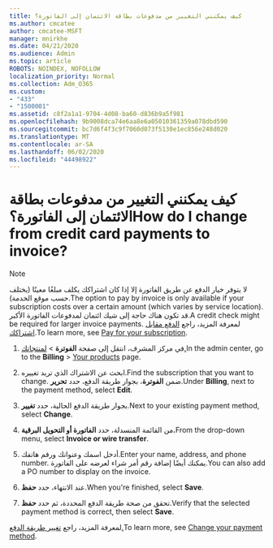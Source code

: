 ```yaml
---
title: كيف يمكنني التغيير من مدفوعات بطاقة الائتمان إلى الفاتورة؟
ms.author: cmcatee
author: cmcatee-MSFT
manager: mnirkhe
ms.date: 04/21/2020
ms.audience: Admin
ms.topic: article
ROBOTS: NOINDEX, NOFOLLOW
localization_priority: Normal
ms.collection: Adm_O365
ms.custom:
- "433"
- "1500001"
ms.assetid: c8f2a1a1-9704-4d08-ba60-d836b9a5f981
ms.openlocfilehash: 9b9008dca74e6aa8e6a05010361359a078dbd590
ms.sourcegitcommit: bc7d6f4f3c9f7060d073f5130e1ec856e248d020
ms.translationtype: MT
ms.contentlocale: ar-SA
ms.lasthandoff: 06/02/2020
ms.locfileid: "44498922"
---
```

# <a name="how-do-i-change-from-credit-card-payments-to-invoice"></a><span data-ttu-id="0afbb-102">كيف يمكنني التغيير من مدفوعات بطاقة الائتمان إلى الفاتورة؟</span><span class="sxs-lookup"><span data-stu-id="0afbb-102">How do I change from credit card payments to invoice?</span></span>

> [!NOTE]
> <span data-ttu-id="0afbb-103">لا يتوفر خيار الدفع عن طريق الفاتورة إلا إذا كان اشتراكك يكلف مبلغًا معينًا (يختلف حسب موقع الخدمة).</span><span class="sxs-lookup"><span data-stu-id="0afbb-103">The option to pay by invoice is only available if your subscription costs over a certain amount (which varies by service location).</span></span> <span data-ttu-id="0afbb-104">قد تكون هناك حاجة إلى شيك ائتمان لمدفوعات الفاتورة الأكبر.</span><span class="sxs-lookup"><span data-stu-id="0afbb-104">A credit check might be required for larger invoice payments.</span></span> <span data-ttu-id="0afbb-105">لمعرفة المزيد، راجع [الدفع مقابل اشتراكك](https://docs.microsoft.com/microsoft-365/commerce/billing-and-payments/pay-for-your-subscription).</span><span class="sxs-lookup"><span data-stu-id="0afbb-105">To learn more, see [Pay for your subscription](https://docs.microsoft.com/microsoft-365/commerce/billing-and-payments/pay-for-your-subscription).</span></span>

1. <span data-ttu-id="0afbb-106">في مركز المشرف، انتقل إلى صفحة **الفوترة**  >  [لمنتجاتك.](https://go.microsoft.com/fwlink/p/?linkid=842054)</span><span class="sxs-lookup"><span data-stu-id="0afbb-106">In the admin center, go to the **Billing** > [Your products](https://go.microsoft.com/fwlink/p/?linkid=842054) page.</span></span>

2. <span data-ttu-id="0afbb-107">ابحث عن الاشتراك الذي تريد تغييره.</span><span class="sxs-lookup"><span data-stu-id="0afbb-107">Find the subscription that you want to change.</span></span> <span data-ttu-id="0afbb-108">ضمن **الفوترة**، بجوار طريقة الدفع، حدد **تحرير**.</span><span class="sxs-lookup"><span data-stu-id="0afbb-108">Under **Billing**, next to the payment method, select **Edit**.</span></span>

3. <span data-ttu-id="0afbb-109">بجوار طريقة الدفع الحالية، حدد **تغيير**.</span><span class="sxs-lookup"><span data-stu-id="0afbb-109">Next to your existing payment method, select **Change**.</span></span>

4. <span data-ttu-id="0afbb-110">من القائمة المنسدلة، حدد **الفاتورة أو التحويل البرقية.**</span><span class="sxs-lookup"><span data-stu-id="0afbb-110">From the drop-down menu, select **Invoice or wire transfer**.</span></span>

5. <span data-ttu-id="0afbb-111">أدخل اسمك وعنوانك ورقم هاتفك.</span><span class="sxs-lookup"><span data-stu-id="0afbb-111">Enter your name, address, and phone number.</span></span> <span data-ttu-id="0afbb-112">يمكنك أيضًا إضافة رقم أمر شراء لعرضه على الفاتورة.</span><span class="sxs-lookup"><span data-stu-id="0afbb-112">You can also add a PO number to display on the invoice.</span></span>

6. <span data-ttu-id="0afbb-113">عند الانتهاء، حدد **حفظ**.</span><span class="sxs-lookup"><span data-stu-id="0afbb-113">When you're finished, select **Save**.</span></span>

7. <span data-ttu-id="0afbb-114">تحقق من صحة طريقة الدفع المحددة، ثم حدد **حفظ**.</span><span class="sxs-lookup"><span data-stu-id="0afbb-114">Verify that the selected payment method is correct, then select **Save**.</span></span>

<span data-ttu-id="0afbb-115">لمعرفة المزيد، راجع [تغيير طريقة الدفع.](https://docs.microsoft.com/microsoft-365/commerce/billing-and-payments/change-payment-method)</span><span class="sxs-lookup"><span data-stu-id="0afbb-115">To learn more, see [Change your payment method](https://docs.microsoft.com/microsoft-365/commerce/billing-and-payments/change-payment-method).</span></span>
